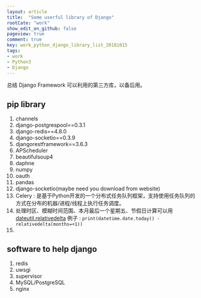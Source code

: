 ```yaml
---
layout: article
title:  "Some userful library of Django"
rootCate: "work"
show_edit_on_github: false
pageview: true
comment: true
key: work_python_django_library_list_20181015
tags:
- work
- Python3
- Django
---
```


总结 Django Framework 可以利用的第三方库，以备后用。

<!---more--->

## pip library
1. channels
2. django-postgrespool==0.3.1
3. django-redis==4.8.0
4. django-socketio==0.3.9
5. djangorestframework==3.6.3
6. APScheduler
7. beautifulsoup4
8. daphne
9. numpy
10. oauth
11. pandas
12. django-socketio(maybe need you download from website)
13. Celery : 是基于Python开发的一个分布式任务队列框架，支持使用任务队列的方式在分布的机器/进程/线程上执行任务调度。
14. 处理时区、模糊时间范围、本月最后一个星期五、节假日计算可以用 [dateutil.relativedelta](https://python3-cookbook.readthedocs.io/zh_CN/latest/c03/p12_convert_days_to_seconds_and_others.html) 例子 : `print(datetime.date.today() - relativedelta(months=+1))`
15. 

## software to help django
1. redis
2. uwsgi
3. supervisor
4. MySQL/PostgreSQL
5. nginx
